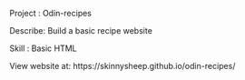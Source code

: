 <p> Project : Odin-recipes </p>
<p> Describe: Build a basic recipe website </p>
<p> Skill       : Basic HTML </p>
<p> View website at: https://skinnysheep.github.io/odin-recipes/ </p>
